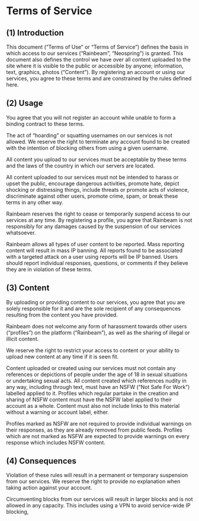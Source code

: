# Terms of Service

## (1) Introduction

This document (“Terms of Use” or “Terms of Service”) defines the basis in which access to our services (“Rainbeam”, “Neospring”) is granted. This document also defines the control we have over all content uploaded to the site where it is visible to the public or accessible by anyone; information, text, graphics, photos (“Content”). By registering an account or using our services, you agree to these terms and are constrained by the rules defined here.

## (2) Usage

You agree that you will not register an account while unable to form a binding contract to these terms.

The act of “hoarding” or squatting usernames on our services is not allowed. We reserve the right to terminate any account found to be created with the intention of blocking others from using a given username.

All content you upload to our services must be acceptable by these terms and the laws of the country in which our servers are located.

All content uploaded to our services must not be intended to harass or upset the public, encourage dangerous activities, promote hate, depict shocking or distressing things, include threats or promote acts of violence, discriminate against other users, promote crime, spam, or break these terms in any other way.

Rainbeam reserves the right to cease or temporarily suspend access to our services at any time. By registering a profile, you agree that Rainbeam is not responsibly for any damages caused by the suspension of our services whatsoever.

Rainbeam allows all types of user content to be reported. Mass reporting content will result in mass IP banning. All reports found to be associated with a targeted attack on a user using reports will be IP banned. Users should report individual responses, questions, or comments if they believe they are in violation of these terms.

## (3) Content

By uploading or providing content to our services, you agree that you are solely responsible for it and are the sole recipient of any consequences resulting from the content you have provided.

Rainbeam does not welcome any form of harassment towards other users (“profiles”) on the platform (“Rainbeam”), as well as the sharing of illegal or illicit content.

We reserve the right to restrict your access to content or your ability to upload new content at any time if it is seen fit.

Content uploaded or created using our services must not contain any references or depictions of people under the age of 18 in sexual situations or undertaking sexual acts. All content created which references nudity in any way, including through text, must have an NSFW (“Not Safe For Work”) labelled applied to it. Profiles which regular partake in the creation and sharing of NSFW content must have the NSFW label applied to their account as a whole. Content must also not include links to this material without a warning or account label, either.

Profiles marked as NSFW are not required to provide individual warnings on their responses, as they are already removed from public feeds. Profiles which are not marked as NSFW are expected to provide warnings on every response which includes NSFW content.

## (4) Consequences

Violation of these rules will result in a permanent or temporary suspension from our services. We reserve the right to provide no explanation when taking action against your account.

Circumventing blocks from our services will result in larger blocks and is not allowed in any capacity. This includes using a VPN to avoid service-wide IP blocking,
